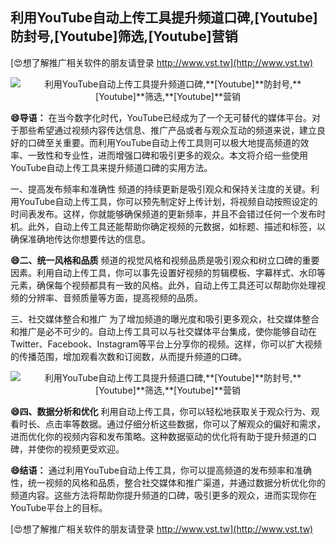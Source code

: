 ## **利用YouTube自动上传工具提升频道口碑,**[Youtube]**防封号,**[Youtube]**筛选,**[Youtube]**营销**

[😍想了解推广相关软件的朋友请登录 http://www.vst.tw](http://www.vst.tw)

 <center><img src="https://vst.tw/MP4/tuiguang/png/1.png" alt="利用YouTube自动上传工具提升频道口碑,**[Youtube]**防封号,**[Youtube]**筛选,**[Youtube]**营销"></center>

**😄导语：**
在当今数字化时代，YouTube已经成为了一个无可替代的媒体平台。对于那些希望通过视频内容传达信息、推广产品或者与观众互动的频道来说，建立良好的口碑至关重要。而利用YouTube自动上传工具则可以极大地提高频道的效率、一致性和专业性，进而增强口碑和吸引更多的观众。本文将介绍一些使用YouTube自动上传工具来提升频道口碑的实用方法。

一、提高发布频率和准确性
频道的持续更新是吸引观众和保持关注度的关键。利用YouTube自动上传工具，你可以预先制定好上传计划，将视频自动按照设定的时间表发布。这样，你就能够确保频道的更新频率，并且不会错过任何一个发布时机。此外，自动上传工具还能帮助你确定视频的元数据，如标题、描述和标签，以确保准确地传达你想要传达的信息。

**😄二、统一风格和品质**
频道的视觉风格和视频品质是吸引观众和树立口碑的重要因素。利用自动上传工具，你可以事先设置好视频的剪辑模板、字幕样式、水印等元素，确保每个视频都具有一致的风格。此外，自动上传工具还可以帮助你处理视频的分辨率、音频质量等方面，提高视频的品质。

三、社交媒体整合和推广
为了增加频道的曝光度和吸引更多观众，社交媒体整合和推广是必不可少的。自动上传工具可以与社交媒体平台集成，使你能够自动在Twitter、Facebook、Instagram等平台上分享你的视频。这样，你可以扩大视频的传播范围，增加观看次数和订阅数，从而提升频道的口碑。

 <center><img src="https://vst.tw/MP4/tuiguang/png/7.png" alt="利用YouTube自动上传工具提升频道口碑,**[Youtube]**防封号,**[Youtube]**筛选,**[Youtube]**营销"></center>

**😄四、数据分析和优化**
利用自动上传工具，你可以轻松地获取关于观众行为、观看时长、点击率等数据。通过仔细分析这些数据，你可以了解观众的偏好和需求，进而优化你的视频内容和发布策略。这种数据驱动的优化将有助于提升频道的口碑，并使你的视频更受欢迎。

**😄结语：**
通过利用YouTube自动上传工具，你可以提高频道的发布频率和准确性，统一视频的风格和品质，整合社交媒体和推广渠道，并通过数据分析优化你的频道内容。这些方法将帮助你提升频道的口碑，吸引更多的观众，进而实现你在YouTube平台上的目标。

[😍想了解推广相关软件的朋友请登录 http://www.vst.tw](http://www.vst.tw)



